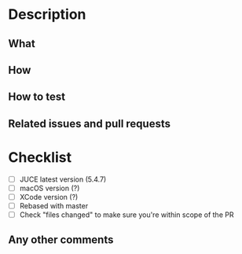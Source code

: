 <!--- Provide a title above (<type of change> <feature name> -> e.g. "Implement player controller" ) -->

# Description

<!--- Describe your changes in detail -->

## What

<!-- (What does this do) -->
<!-- (If needed) What this doesn't do -->

## How

<!-- (How does it do it) -->

## How to test

<!-- (what should a reviewer do to test this feature) -->

## Related issues and pull requests

<!-- Closes <Issue Number> -->

# Checklist

<!-- Ensure you have ticked all of these boxes before requested a review -->

- [ ] JUCE latest version (5.4.7)
- [ ] macOS version (?)
- [ ] XCode version (?)
- [ ] Rebased with master
- [ ] Check "files changed" to make sure you're within scope of the PR

<!-- Describe possible anomalies -->

## Any other comments
